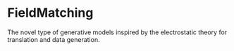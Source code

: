 # FieldMatching
The novel type of generative models inspired by the electrostatic theory for translation and data generation.
